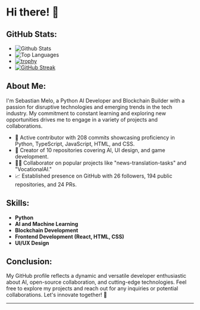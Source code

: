 # Hi there! 👋

## GitHub Stats:

- ![Github Stats](https://github-readme-stats.vercel.app/api?username=JsMelix)
- ![Top Languages](https://github-readme-stats.vercel.app/api/top-langs/?username=JsMelix)
- [![trophy](https://github-profile-trophy.vercel.app/?username=JsMelix)](https://github.com/JsMelix)
- [![GitHub Streak](https://streak-stats.demolab.com/?user=JsMelix)](https://git.io/streak-stats)

## About Me:

I'm Sebastian Melo, a Python AI Developer and Blockchain Builder with a passion for disruptive technologies and emerging trends in the tech industry. My commitment to constant learning and exploring new opportunities drives me to engage in a variety of projects and collaborations.

- 🚀 Active contributor with 208 commits showcasing proficiency in Python, TypeScript, JavaScript, HTML, and CSS.
- 🌱 Creator of 10 repositories covering AI, UI design, and game development.
- 👨‍💻 Collaborator on popular projects like "news-translation-tasks" and "VocationalAI."
- 📈 Established presence on GitHub with 26 followers, 194 public repositories, and 24 PRs.

## Skills:

- **Python**
- **AI and Machine Learning**
- **Blockchain Development**
- **Frontend Development (React, HTML, CSS)**
- **UI/UX Design**






## Conclusion:

My GitHub profile reflects a dynamic and versatile developer enthusiastic about AI, open-source collaboration, and cutting-edge technologies. Feel free to explore my projects and reach out for any inquiries or potential collaborations. Let's innovate together! 🚀

---

